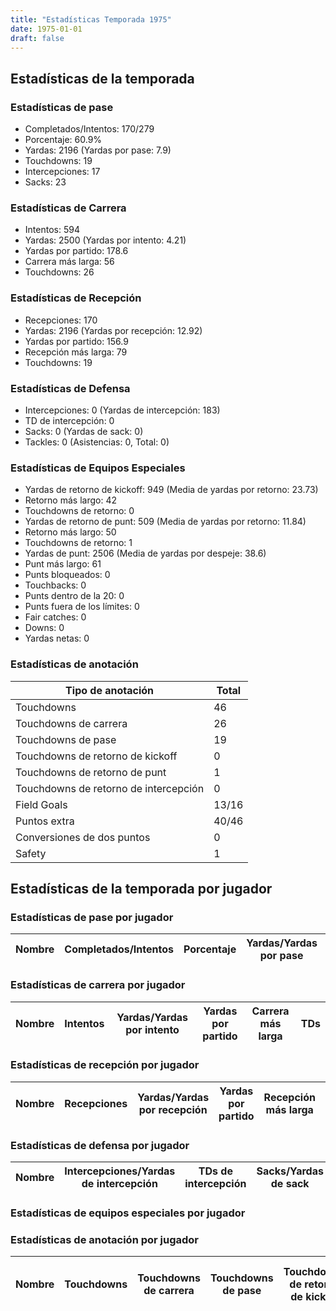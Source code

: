```yaml
---
title: "Estadísticas Temporada 1975"
date: 1975-01-01
draft: false
---
```


## Estadísticas de la temporada
### Estadísticas de pase
* Completados/Intentos: 170/279
* Porcentaje: 60.9%
* Yardas: 2196 (Yardas por pase: 7.9)
* Touchdowns: 19
* Intercepciones: 17
* Sacks: 23

### Estadísticas de Carrera
* Intentos: 594
* Yardas: 2500 (Yardas por intento: 4.21)
* Yardas por partido: 178.6
* Carrera más larga: 56
* Touchdowns: 26

### Estadísticas de Recepción
* Recepciones: 170
* Yardas: 2196 (Yardas por recepción: 12.92)
* Yardas por partido: 156.9
* Recepción más larga: 79
* Touchdowns: 19

### Estadísticas de Defensa
* Intercepciones: 0 (Yardas de intercepción: 183)
* TD de intercepción: 0
* Sacks: 0 (Yardas de sack: 0)
* Tackles: 0 (Asistencias: 0, Total: 0)

### Estadísticas de Equipos Especiales
* Yardas de retorno de kickoff: 949 (Media de yardas por retorno: 23.73)
* Retorno más largo: 42
* Touchdowns de retorno: 0
* Yardas de retorno de punt: 509 (Media de yardas por retorno: 11.84)
* Retorno más largo: 50
* Touchdowns de retorno: 1
* Yardas de punt: 2506 (Media de yardas por despeje: 38.6)
* Punt más largo: 61
* Punts bloqueados: 0
* Touchbacks: 0
* Punts dentro de la 20: 0
* Punts fuera de los límites: 0
* Fair catches: 0
* Downs: 0
* Yardas netas: 0

### Estadísticas de anotación
| Tipo de anotación | Total |
|-------------------|-------|
| Touchdowns | 46 |
| Touchdowns de carrera | 26 |
| Touchdowns de pase | 19 |
| Touchdowns de retorno de kickoff | 0 |
| Touchdowns de retorno de punt | 1 |
| Touchdowns de retorno de intercepción | 0 |
| Field Goals | 13/16 |
| Puntos extra | 40/46 |
| Conversiones de dos puntos | 0 |
| Safety | 1 |

## Estadísticas de la temporada por jugador
### Estadísticas de pase por jugador
| Nombre | Completados/Intentos | Porcentaje | Yardas/Yardas por pase | TDs | Intercepciones | Sacks |
|--------|----------------------|------------|------------------------|-----|----------------|-------|


### Estadísticas de carrera por jugador
| Nombre | Intentos | Yardas/Yardas por intento | Yardas por partido | Carrera más larga | TDs |
|--------|----------|--------------------------|--------------------|-------------------|-----|


### Estadísticas de recepción por jugador
| Nombre | Recepciones | Yardas/Yardas por recepción | Yardas por partido | Recepción más larga | TDs |
|--------|-------------|----------------------------|--------------------|---------------------|-----|


### Estadísticas de defensa por jugador
| Nombre | Intercepciones/Yardas de intercepción | TDs de intercepción | Sacks/Yardas de sack | Tackles/Asistencias/Total |
|--------|--------------------------------------|---------------------|-----------------------|--------------------------|


### Estadísticas de equipos especiales por jugador
<!-- Puedes agregar aquí tablas para KickoffReturn, PuntReturn, Punting, Kicking si lo necesitas -->

### Estadísticas de anotación por jugador
| Nombre | Touchdowns | Touchdowns de carrera | Touchdowns de pase | Touchdowns de retorno de kickoff | Touchdowns de retorno de punt | Touchdowns de retorno de intercepción | Field Goals | Puntos extra | Conversiones de dos puntos | Safety |
|--------|------------|----------------|---------------------|----------------------------------|-------------------------------|----------------------------------|------------|--------------|--------------------------|--------|
